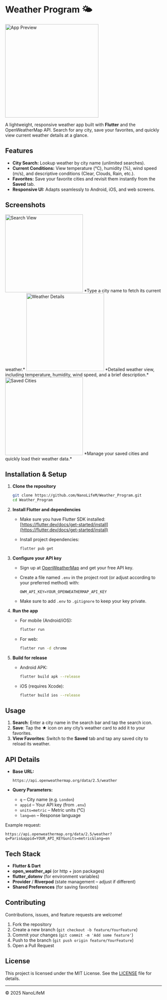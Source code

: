 
# Weather Program 🌤️

<!-- App preview with controlled width -->
<img src="assets/screenShot/img1.jpg" alt="App Preview" width="300px" />

A lightweight, responsive weather app built with **Flutter** and the OpenWeatherMap API. Search for any city, save your favorites, and quickly view current weather details at a glance.

## Features

- **City Search:** Lookup weather by city name (unlimited searches).  
- **Current Conditions:** View temperature (°C), humidity (%), wind speed (m/s), and descriptive conditions (Clear, Clouds, Rain, etc.).  
- **Favorites:** Save your favorite cities and revisit them instantly from the **Saved** tab.  
- **Responsive UI:** Adapts seamlessly to Android, iOS, and web screens.

## Screenshots

<img src="assets/screenShot/img1.jpg" alt="Search View" width="250px" />  
*Type a city name to fetch its current weather.*

<img src="assets/screenShot/img2.jpg" alt="Weather Details" width="250px" />  
*Detailed weather view, including temperature, humidity, wind speed, and a brief description.*

<img src="assets/screenShot/img3.jpg" alt="Saved Cities" width="250px" />  
*Manage your saved cities and quickly load their weather data.*

## Installation & Setup

1. **Clone the repository**  
   ```bash
   git clone https://github.com/NanoLifeM/Weather_Program.git
   cd Weather_Program


2. **Install Flutter and dependencies**

   * Make sure you have Flutter SDK installed:
     [https://flutter.dev/docs/get-started/install](https://flutter.dev/docs/get-started/install)
   * Install project dependencies:

     ```bash
     flutter pub get
     ```
3. **Configure your API key**

   * Sign up at [OpenWeatherMap](https://openweathermap.org/) and get your free API key.
   * Create a file named `.env` in the project root (or adjust according to your preferred method) with:

     ```env
     OWM_API_KEY=YOUR_OPENWEATHERMAP_API_KEY
     ```
   * Make sure to add `.env` to `.gitignore` to keep your key private.
4. **Run the app**

   * For mobile (Android/iOS):

     ```bash
     flutter run
     ```
   * For web:

     ```bash
     flutter run -d chrome
     ```
5. **Build for release**

   * Android APK:

     ```bash
     flutter build apk --release
     ```
   * iOS (requires Xcode):

     ```bash
     flutter build ios --release
     ```

## Usage

1. **Search**: Enter a city name in the search bar and tap the search icon.
2. **Save**: Tap the ★ icon on any city’s weather card to add it to your favorites.
3. **View Favorites**: Switch to the **Saved** tab and tap any saved city to reload its weather.

## API Details

* **Base URL:**

  ```
  https://api.openweathermap.org/data/2.5/weather
  ```
* **Query Parameters:**

  * `q`  – City name (e.g. `London`)
  * `appid` – Your API key (from `.env`)
  * `units=metric` – Metric units (°C)
  * `lang=en` – Response language

Example request:

```
https://api.openweathermap.org/data/2.5/weather?q=Paris&appid=YOUR_API_KEY&units=metric&lang=en
```

## Tech Stack

* **Flutter & Dart**
* **open\_weather\_api** (or http + json packages)
* **flutter\_dotenv** (for environment variables)
* **Provider** / **Riverpod** (state management – adjust if different)
* **Shared Preferences** (for saving favorites)

## Contributing

Contributions, issues, and feature requests are welcome!

1. Fork the repository
2. Create a new branch (`git checkout -b feature/YourFeature`)
3. Commit your changes (`git commit -m 'Add some feature'`)
4. Push to the branch (`git push origin feature/YourFeature`)
5. Open a Pull Request

## License

This project is licensed under the MIT License. See the [LICENSE](./LICENSE) file for details.

---

© 2025 NanoLifeM

```
```

